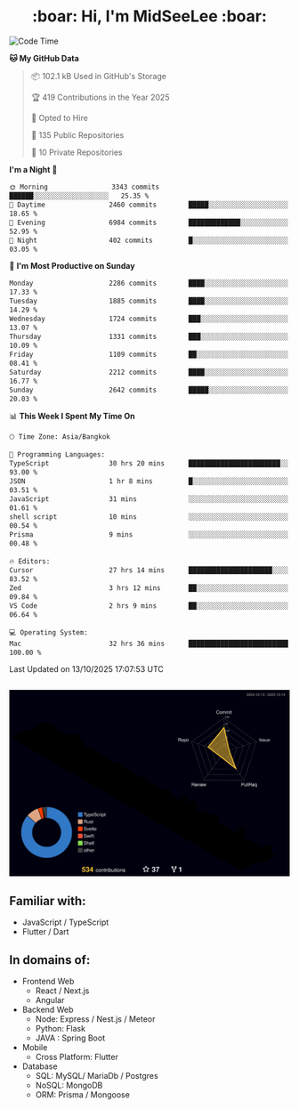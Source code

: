 <h1 align="center"> :boar: Hi, I'm MidSeeLee :boar:</h1>
 
<!--START_SECTION:waka-->
![Code Time](http://img.shields.io/badge/Code%20Time-3%2C507%20hrs%2059%20mins-blue)

**🐱 My GitHub Data** 

> 📦 102.1 kB Used in GitHub's Storage 
 > 
> 🏆 419 Contributions in the Year 2025
 > 
> 💼 Opted to Hire
 > 
> 📜 135 Public Repositories 
 > 
> 🔑 10 Private Repositories 
 > 
**I'm a Night 🦉** 

```text
🌞 Morning                3343 commits        ██████░░░░░░░░░░░░░░░░░░░   25.35 % 
🌆 Daytime                2460 commits        █████░░░░░░░░░░░░░░░░░░░░   18.65 % 
🌃 Evening                6984 commits        █████████████░░░░░░░░░░░░   52.95 % 
🌙 Night                  402 commits         █░░░░░░░░░░░░░░░░░░░░░░░░   03.05 % 
```
📅 **I'm Most Productive on Sunday** 

```text
Monday                   2286 commits        ████░░░░░░░░░░░░░░░░░░░░░   17.33 % 
Tuesday                  1885 commits        ████░░░░░░░░░░░░░░░░░░░░░   14.29 % 
Wednesday                1724 commits        ███░░░░░░░░░░░░░░░░░░░░░░   13.07 % 
Thursday                 1331 commits        ███░░░░░░░░░░░░░░░░░░░░░░   10.09 % 
Friday                   1109 commits        ██░░░░░░░░░░░░░░░░░░░░░░░   08.41 % 
Saturday                 2212 commits        ████░░░░░░░░░░░░░░░░░░░░░   16.77 % 
Sunday                   2642 commits        █████░░░░░░░░░░░░░░░░░░░░   20.03 % 
```


📊 **This Week I Spent My Time On** 

```text
🕑︎ Time Zone: Asia/Bangkok

💬 Programming Languages: 
TypeScript               30 hrs 20 mins      ███████████████████████░░   93.00 % 
JSON                     1 hr 8 mins         █░░░░░░░░░░░░░░░░░░░░░░░░   03.51 % 
JavaScript               31 mins             ░░░░░░░░░░░░░░░░░░░░░░░░░   01.61 % 
shell script             10 mins             ░░░░░░░░░░░░░░░░░░░░░░░░░   00.54 % 
Prisma                   9 mins              ░░░░░░░░░░░░░░░░░░░░░░░░░   00.48 % 

🔥 Editors: 
Cursor                   27 hrs 14 mins      █████████████████████░░░░   83.52 % 
Zed                      3 hrs 12 mins       ██░░░░░░░░░░░░░░░░░░░░░░░   09.84 % 
VS Code                  2 hrs 9 mins        ██░░░░░░░░░░░░░░░░░░░░░░░   06.64 % 

💻 Operating System: 
Mac                      32 hrs 36 mins      █████████████████████████   100.00 % 
```


 Last Updated on 13/10/2025 17:07:53 UTC
<!--END_SECTION:waka-->

##

![](./profile-3d-contrib/profile-night-rainbow.svg)

## Familiar with:
- JavaScript / TypeScript
- Flutter / Dart

## In domains of:
- Frontend Web
  - React / Next.js
  - Angular
- Backend Web
  - Node: Express / Nest.js / Meteor
  - Python: Flask
  - JAVA : Spring Boot
- Mobile
  - Cross Platform: Flutter
- Database
  - SQL: MySQL/ MariaDb / Postgres
  - NoSQL: MongoDB
  - ORM: Prisma / Mongoose
